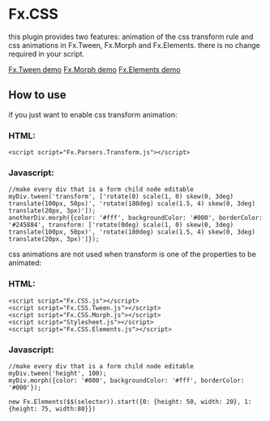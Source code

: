 Fx.CSS
============

this plugin provides two features: animation of the css transform rule and css animations in Fx.Tween, Fx.Morph and Fx.Elements. there is no change required in your script.

[Fx.Tween demo](https://tbela99.github.com/Fx.css/Demos/index-tween.html)
[Fx.Morph demo](https://tbela99.github.com/Fx.css/Demos/index-morph.html)
[Fx.Elements demo](https://tbela99.github.com/Fx.css/Demos/index-elements.html)

How to use
----------

if you just want to enable css transform animation:


### HTML:

	<script script="Fx.Parsers.Transform.js"></script>

### Javascript:

	//make every div that is a form child node editable
	myDiv.tween('transform', ['rotate(0) scale(1, 0) skew(0, 3deg) translate(100px, 50px)', 'rotate(180deg) scale(1.5, 4) skew(0, 3deg) translate(20px, 3px)']);
	anotherDiv.morph({color: '#fff', backgroundColor: '#000', borderColor: '#245884', transform: ['rotate(0deg) scale(1, 0) skew(0, 3deg) translate(100px, 50px)', 'rotate(180deg) scale(1.5, 4) skew(0, 3deg) translate(20px, 3px)']});
						
css animations are not used when transform is one of the properties to be animated:
	
### HTML:

	<script script="Fx.CSS.js"></script>
	<script script="Fx.CSS.Tween.js"></script>
	<script script="Fx.CSS.Morph.js"></script>
	<script script="Stylesheet.js"></script>
	<script script="Fx.CSS.Elements.js"></script>
	
### Javascript:
				
	//make every div that is a form child node editable
	myDiv.tween('height', 100);
	myDiv.morph({color: '#000', backgroundColor: '#fff', borderColor: '#000'});
	
	new Fx.Elements($$(selector)).start({0: {height: 50, width: 20}, 1: {height: 75, width:80}})
		
